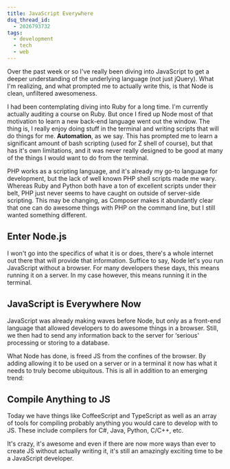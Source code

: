 ```yaml
---
title: JavaScript Everywhere
dsq_thread_id:
  - 2026793732
tags:
  - development
  - tech
  - web
---
```


Over the past week or so I've really been diving into JavaScript to get a deeper understanding of the underlying language (not just jQuery). What I'm realizing, and what prompted me to actually write this, is that Node is clean, unfiltered awesomeness.

I had been contemplating diving into Ruby for a long time. I'm currently actually auditing a course on Ruby. But once I fired up Node most of that motivation to learn a new back-end language went out the window. The thing is, I really enjoy doing stuff in the terminal and writing scripts that will do things for me. **Automation**, as we say. This has prompted me to learn a significant amount of bash scripting (used for Z shell of course), but that has it's own limitations, and it was never really designed to be good at many of the things I would want to do from the terminal.

<!--more-->

PHP works as a scripting language, and it's already my go-to language for development, but the lack of well known PHP shell scripts made me wary. Whereas Ruby and Python both have a ton of excellent scripts under their belt, PHP just never seems to have caught on outside of server-side scripting. This may be changing, as Composer makes it abundantly clear that one can do awesome things with PHP on the command line, but I still wanted something different.

## Enter Node.js

I won't go into the specifics of what it is or does, there's a whole internet out there that will provide that information. Suffice to say, Node let's you run JavaScript without a browser. For many developers these days, this means running it on a server. In my case however, this means running it in the terminal.

## JavaScript is Everywhere Now

JavaScript was already making waves before Node, but only as a front-end language that allowed developers to do awesome things in a browser. Still, we then had to send any information back to the server for &#8216;serious' processing or storing to a database.

What Node has done, is freed JS from the confines of the browser. By adding allowing it to be used on a server or in a terminal it now has what it needs to truly become ubiquitous. This is all in addition to an emerging trend:

## Compile Anything to JS

Today we have things like CoffeeScript and TypeScript as well as an array of tools for compiling probably anything you would care to develop with to JS. These include compilers for C#, Java, Python, C/C++, etc.

It's crazy, it's awesome and even if there are now more ways than ever to create JS without actually writing it, it's still an amazingly exciting time to be a JavaScript developer.
